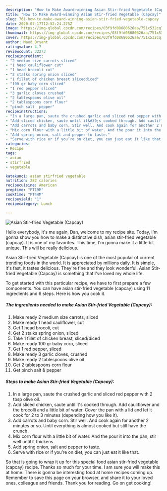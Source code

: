 ```yaml
---
description: "How to Make Award-winning Asian Stir-fried Vegetable (Capcay)"
title: "How to Make Award-winning Asian Stir-fried Vegetable (Capcay)"
slug: 761-how-to-make-award-winning-asian-stir-fried-vegetable-capcay
date: 2020-07-17T12:52:24.275Z
image: https://img-global.cpcdn.com/recipes/03f9fd08680626aa/751x532cq70/asian-stir-fried-vegetable-capcay-recipe-main-photo.jpg
thumbnail: https://img-global.cpcdn.com/recipes/03f9fd08680626aa/751x532cq70/asian-stir-fried-vegetable-capcay-recipe-main-photo.jpg
cover: https://img-global.cpcdn.com/recipes/03f9fd08680626aa/751x532cq70/asian-stir-fried-vegetable-capcay-recipe-main-photo.jpg
author: Maud Bryant
ratingvalue: 4.7
reviewcount: 32273
recipeingredient:
- "2 medium size carrots sliced"
- "1 head cauliflower cut"
- "1 head brocoli cut"
- "2 stalks spring onion sliced"
- "1 fillet of chicken breast sliceddiced"
- "100 gr baby corn sliced"
- "1 red pepper sliced"
- "3 garlic cloves crushed"
- "2 tablespoons olive oil"
- "2 tablespoons corn flour"
- "pinch salt  pepper"
recipeinstructions:
- "In a large pan, saute the crushed garlic and sliced red pepper with 2 tbsp olive oil."
- "Add sliced chicken, saute until it&#39;s cooked through. Add cauliflower and the brocolli and a little bit of water. Cover the pan with a lid and let it cook for 2 to 3 minutes (depending how you like it)."
- "Add carrots and baby corn. Stir well. And cook again for another 2 minutes or so. Until everything is almost cooked but still have the crunch."
- "Mix corn flour with a little bit of water. And the pour it into the pan, stir well until it thickens."
- "Add spring onion, salt and pepper to taste."
- "Serve with rice or if you’re on diet, you can just eat it like that."
categories:
- Recipe
tags:
- asian
- stirfried
- vegetable

katakunci: asian stirfried vegetable 
nutrition: 282 calories
recipecuisine: American
preptime: "PT19M"
cooktime: "PT44M"
recipeyield: "1"
recipecategory: Lunch

---
```



![Asian Stir-fried Vegetable (Capcay)](https://img-global.cpcdn.com/recipes/03f9fd08680626aa/751x532cq70/asian-stir-fried-vegetable-capcay-recipe-main-photo.jpg)

Hello everybody, it's me again, Dan, welcome to my recipe site. Today, I'm gonna show you how to make a distinctive dish, asian stir-fried vegetable (capcay). It is one of my favorites. This time, I'm gonna make it a little bit unique. This will be really delicious.



Asian Stir-fried Vegetable (Capcay) is one of the most popular of current trending foods in the world. It is appreciated by millions daily. It is simple, it's fast, it tastes delicious. They're fine and they look wonderful. Asian Stir-fried Vegetable (Capcay) is something that I've loved my whole life.


To get started with this particular recipe, we have to first prepare a few components. You can have asian stir-fried vegetable (capcay) using 11 ingredients and 6 steps. Here is how you cook it.

<!--inarticleads1-->

##### The ingredients needed to make Asian Stir-fried Vegetable (Capcay):

1. Make ready 2 medium size carrots, sliced
1. Make ready 1 head cauliflower, cut
1. Get 1 head brocoli, cut
1. Get 2 stalks spring onion, sliced
1. Take 1 fillet of chicken breast, sliced/diced
1. Make ready 100 gr baby corn, sliced
1. Get 1 red pepper, sliced
1. Make ready 3 garlic cloves, crushed
1. Make ready 2 tablespoons olive oil
1. Get 2 tablespoons corn flour
1. Get pinch salt &amp; pepper




<!--inarticleads2-->

##### Steps to make Asian Stir-fried Vegetable (Capcay):

1. In a large pan, saute the crushed garlic and sliced red pepper with 2 tbsp olive oil.
1. Add sliced chicken, saute until it&#39;s cooked through. Add cauliflower and the brocolli and a little bit of water. Cover the pan with a lid and let it cook for 2 to 3 minutes (depending how you like it).
1. Add carrots and baby corn. Stir well. And cook again for another 2 minutes or so. Until everything is almost cooked but still have the crunch.
1. Mix corn flour with a little bit of water. And the pour it into the pan, stir well until it thickens.
1. Add spring onion, salt and pepper to taste.
1. Serve with rice or if you’re on diet, you can just eat it like that.




So that is going to wrap it up for this special food asian stir-fried vegetable (capcay) recipe. Thanks so much for your time. I am sure you will make this at home. There is gonna be interesting food at home recipes coming up. Remember to save this page on your browser, and share it to your loved ones, colleague and friends. Thank you for reading. Go on get cooking!
